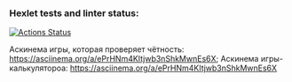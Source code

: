 ### Hexlet tests and linter status:
[![Actions Status](https://github.com/dapauls/frontend-project-44/workflows/hexlet-check/badge.svg)](https://github.com/dapauls/frontend-project-44/actions)

Аскинема игры, которая проверяет чётность: https://asciinema.org/a/ePrHNm4KItjwb3nShkMwnEs6X;
Аскинема игры-калькулятороа: https://asciinema.org/a/ePrHNm4KItjwb3nShkMwnEs6X
